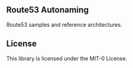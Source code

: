 ## Route53 Autonaming

Route53 samples and reference architectures.

## License

This library is licensed under the MIT-0 License. 
